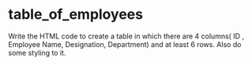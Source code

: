 # table_of_employees
Write the HTML code to create a table in which there are 4 columns( ID , Employee Name, Designation, Department) and at least 6 rows. Also do some styling to it.
